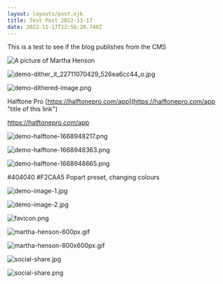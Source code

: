 ```yaml
---
layout: layouts/post.njk
title: Test Post 2022-11-17
date: 2022-11-17T22:56:20.740Z
---
```


This is a test to see if the blog publishes from the CMS


![A picture of Martha Henson](/images/martha-henson-600px.gif "This is a picture of Martha Henson, Which I have run through a photoshop filter to reduce its file size a lot.")


![demo-dither_it_22711070429_526ea6cc44_o.jpg](/images/demo-dither_it_22711070429_526ea6cc44_o.jpg "Caption")

![demo-dithered-image.png](/images/demo-dithered-image.png)

Halftone Pro
[https://halftonepro.com/app](https://halftonepro.com/app "title of this link")

<https://halftonepro.com/app>

![demo-halftone-1668948217.png](/images/demo-halftone-1668948217.png  "alt text")

![demo-halftone-1668948363.png](/images/demo-halftone-1668948363.png "alt text")

![demo-halftone-1668948665.png](/images/demo-halftone-1668948665.png "alt text")

#404040
#F2CAA5
Popart preset, changing colours


![demo-image-1.jpg](/images/demo-image-1.jpg )

![demo-image-2.jpg](/images/demo-image-2.jpg)

![favicon.png](/images/favicon.png)

![martha-henson-600px.gif](/images/martha-henson-600px.gif)

![martha-henson-800x600px.gif](/images/martha-henson-800x600px.gif)

![social-share.jpg](/images/social-share.jpg)

![social-share.png](/images/social-share.png)